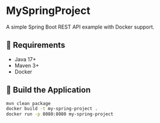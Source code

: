 # MySpringProject

A simple Spring Boot REST API example with Docker support.

## 🔧 Requirements

- Java 17+
- Maven 3+
- Docker

## 🚀 Build the Application

```bash
mvn clean package
docker build -t my-spring-project .
docker run -p 8080:8080 my-spring-project